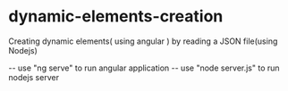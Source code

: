 # dynamic-elements-creation
Creating dynamic elements( using angular ) by reading a JSON file(using Nodejs)

-- use "ng serve" to run angular application
-- use "node server.js" to run nodejs server
